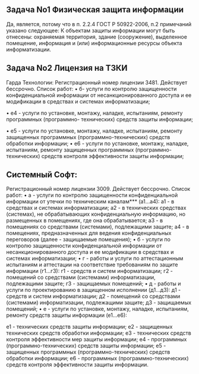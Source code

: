 ## Задача No1 Физическая защита информации
Да, является, потому что в п. 2.2.4 ГОСТ Р 50922-2006, п.2 примечаний указано следующее:
К объектам защиты информации могут быть отнесены: охраняемая территория, здание
(сооружение), выделенное помещение, информация и (или) информационные ресурсы объекта
информатизации.

## Задача No2 Лицензия на ТЗКИ
Гарда Технологии:
Регистрационный номер лицензии 3481. Действует бессрочно.
Список работ:
• б- услуги по контролю защищенности конфиденциальной информации от
несанкционированного доступа и ее модификации в средствах и системах информатизации;

• е4 - услуги по установке, монтажу, наладке, испытаниям, ремонту программных (программно-
технических) средств защиты информации;

• е5 - услуги по установке, монтажу, наладке, испытаниям, ремонту защищенных программных
(программно-технических) средств обработки информации;
• е6 - услуги по установке, монтажу, наладке, испытаниям, ремонту защищенных программных
(программно-технических) средств контроля эффективности защиты информации;

## Системный Софт:
Регистрационный номер лицензии 3009. Действует бессрочно.
Список работ:
• а - услуги по контролю защищенности конфиденциальной информации от утечки по
техническим каналам*** (а1...а4):
а1 - в средствах и системах информатизации;
а2 - в технических средствах (системах), не обрабатывающих конфиденциальную
информацию, но размещенных в помещениях, где она обрабатывается;
а3 - в помещениях со средствами (системами), подлежащими защите;
а4 - в помещениях, предназначенных для ведения конфиденциальных переговоров
(далее - защищаемые помещения);
• б - услуги по контролю защищенности конфиденциальной информации от
несанкционированного доступа и ее модификации в средствах и системах информатизации;
• г - работы и услуги по аттестационным испытаниям и аттестации на соответствие требованиям
по защите информации (г1...г3):
г1 - средств и систем информатизации;
г2 - помещений со средствами (системами) информатизации, подлежащими защите;
г3 - защищаемых помещений;
• д - работы и услуги по проектированию в защищенном исполнении (д1...д3):
д1 - средств и систем информатизации;
д2 - помещений со средствами (системами) информатизации, подлежащими защите;
д3 - защищаемых помещений;
• е - услуги по установке, монтажу, наладке, испытаниям, ремонту средств защиты информации
(е1...е6):

е1 - технических средств защиты информации;
е2 - защищенных технических средств обработки информации;
е3 - технических средств контроля эффективности мер защиты информации;
е4 - программных (программно-технических) средств защиты информации;
е5 - защищенных программных (программно-технических) средств обработки
информации;
е6 - программных (программно-технических) средств контроля эффективности
защиты информации.